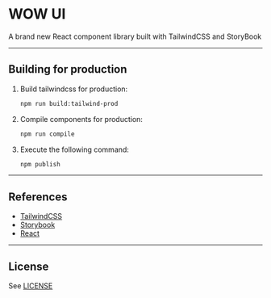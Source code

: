 # WOW UI
A brand new React component library built with TailwindCSS and StoryBook

---
## Building for production
1. Build tailwindcss for production:
	```bash
	npm run build:tailwind-prod
	```
2. Compile components for production:
	```bash
	npm run compile
	```
3. Execute the following command:
	```bash
	npm publish
	```

---
## References
- [TailwindCSS](https://tailwindcss.com/)
- [Storybook](https://storybook.js.org/)
- [React](https://reactjs.org/)

---
## License
See [LICENSE](LICENSE)